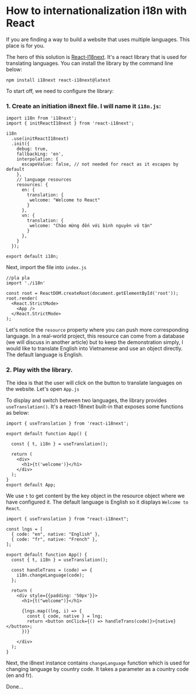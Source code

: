 # How to internationalization  i18n with React

If you are finding a way to build a website that uses multiple languages. This place is for you.

The hero of this solution is [React-I18next](https://react.i18next.com/). It's a react library that is used for translating languages. You can install the library by the command line below:

```plaintext
npm install i18next react-i18next@latest
```

To start off, we need to configure the library:

### 1\. Create an initiation i8next file. I will name it `i18n.js`:

```plaintext
import i18n from 'i18next';
import { initReactI18next } from 'react-i18next';

i18n
  .use(initReactI18next)
  .init({
    debug: true,
    fallbackLng: 'en',
    interpolation: {
      escapeValue: false, // not needed for react as it escapes by default
    },
    // language resources
    resources: {
      en: {
        translation: {
         welcome: "Welcome to React"
        }
      },
      vn: {
        translation: {
         welcome: "Chào mừng đến với bình nguyên vô tận"
        }
      },
    }
  });

export default i18n;
```

Next, import the file into `index.js`

```plaintext
//pla pla
import './i18n'

const root = ReactDOM.createRoot(document.getElementById('root'));
root.render(
  <React.StrictMode>
    <App />
  </React.StrictMode>
);
```

Let's notice the `resource` property where you can push more corresponding language. In a real-world project, this resource can come from a database (we will discuss in another article) but to keep the demonstration simply, I would like to translate English into Vietnamese and use an object directly. The default language is English.

### 2\. Play with the library.

The idea is that the user will click on the button to translate languages on the website. Let's open `App.js`

To display and switch between two languages, the library provides `useTranslation()`. It's a react-18next built-in that exposes some functions as below:

```plaintext
import { useTranslation } from 'react-i18next';

export default function App() {

  const { t, i18n } = useTranslation();

  return (
    <div>
      <h1>{t('welcome')}</h1>
    </div>
  );
}
export default App;
```

We use `t` to get content by the key object in the resource object where we have configured it. The default language is English so it displays `Welcome to React`.

```plaintext
import { useTranslation } from "react-i18next";

const lngs = [
  { code: "en", native: "English" },
  { code: "fr", native: "French" },
];

export default function App() {
  const { t, i18n } = useTranslation();

  const handleTrans = (code) => {
    i18n.changeLanguage(code);
  };

  return (
    <div style={{padding: '50px'}}>
      <h1>{t("welcome")}</h1>

      {lngs.map((lng, i) => {
        const { code, native } = lng;
        return <button onClick={() => handleTrans(code)}>{native}</button>;
      })}

    </div>
  );
}
```

Next, the i8next instance contains `changeLanguage` function which is used for changing language by country code. It takes a parameter as a country code (en and fr).

Done...